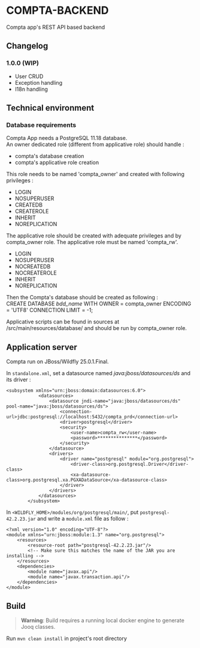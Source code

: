 # COMPTA-BACKEND

Compta app's REST API based backend

## Changelog

### 1.0.0 (WIP)
- User CRUD
- Exception handling
- I18n handling

## Technical environment

### Database requirements

Compta App needs a PostgreSQL 11.18 database.<br>
An owner dedicated role (different from applicative role) should handle :

- compta's database creation
- compta's applicative role creation

This role needs to be named 'compta_owner' and created with following privileges :

- LOGIN
- NOSUPERUSER
- CREATEDB
- CREATEROLE
- INHERIT
- NOREPLICATION

The applicative role should be created with adequate privileges and by compta_owner role.
The applicative role must be named 'compta_rw'.

- LOGIN
- NOSUPERUSER
- NOCREATEDB
- NOCREATEROLE
- INHERIT
- NOREPLICATION

Then the Compta's database should be created as following : <br>
CREATE DATABASE _bdd_name_
WITH
OWNER = compta_owner
ENCODING = 'UTF8'
CONNECTION LIMIT = -1;

Applicative scripts can be found in sources at /src/main/resources/database/ and should be run by compta_owner role.

## Application server
Compta run on JBoss/Wildfly 25.0.1.Final.

In ```standalone.xml```, set a datasource named <i>java:jboss/datasources/ds</i> and its driver :

```
<subsystem xmlns="urn:jboss:domain:datasources:6.0">
            <datasources>
                <datasource jndi-name="java:jboss/datasources/ds" pool-name="java:jboss/datasources/ds">
                    <connection-url>jdbc:postgresql://localhost:5432/compta_prd</connection-url>
                    <driver>postgresql</driver>
                    <security>
                        <user-name>compta_rw</user-name>
                        <password>***************</password>
                    </security>
                </datasource>
                <drivers>
                    <driver name="postgresql" module="org.postgresql">
                        <driver-class>org.postgresql.Driver</driver-class>
                        <xa-datasource-class>org.postgresql.xa.PGXADataSource</xa-datasource-class>
                    </driver>
                </drivers>
            </datasources>
        </subsystem>
```
In ```<WILDFLY_HOME>/modules/org/postgresql/main/```, put ```postgresql-42.2.23.jar``` and write a ```module.xml``` file as follow :
```
<?xml version="1.0" encoding="UTF-8"?>
<module xmlns="urn:jboss:module:1.3" name="org.postgresql">
    <resources>
        <resource-root path="postgresql-42.2.23.jar"/>
        <!-- Make sure this matches the name of the JAR you are installing -->
    </resources>
    <dependencies>
        <module name="javax.api"/>
        <module name="javax.transaction.api"/>
    </dependencies>
</module>
```

## Build
> **Warning**: Build requires a running local docker engine to generate Jooq classes.<br>

Run ```mvn clean install``` in project's root directory 


